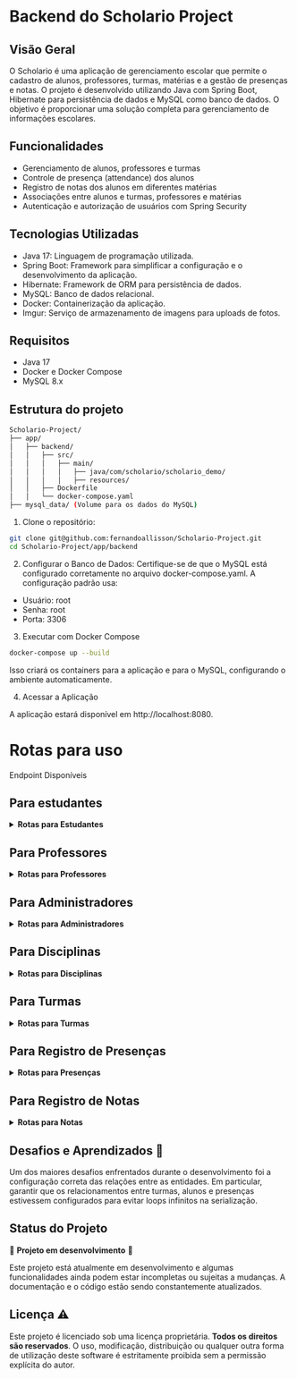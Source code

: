 <!-- Crie um readme para essa parte de backend -->

# Backend do Scholario Project

## Visão Geral

O Scholario é uma aplicação de gerenciamento escolar que permite o cadastro de alunos, professores, turmas, matérias e a gestão de presenças e notas. O projeto é desenvolvido utilizando Java com Spring Boot, Hibernate para persistência de dados e MySQL como banco de dados. O objetivo é proporcionar uma solução completa para gerenciamento de informações escolares.

## Funcionalidades

- Gerenciamento de alunos, professores e turmas
- Controle de presença (attendance) dos alunos
- Registro de notas dos alunos em diferentes matérias
- Associações entre alunos e turmas, professores e matérias
- Autenticação e autorização de usuários com Spring Security

## Tecnologias Utilizadas

- Java 17: Linguagem de programação utilizada.
- Spring Boot: Framework para simplificar a configuração e o desenvolvimento da aplicação.
- Hibernate: Framework de ORM para persistência de dados.
- MySQL: Banco de dados relacional.
- Docker: Containerização da aplicação.
- Imgur: Serviço de armazenamento de imagens para uploads de fotos.

## Requisitos

- Java 17
- Docker e Docker Compose
- MySQL 8.x

## Estrutura do projeto

```bash
Scholario-Project/
├── app/
│   ├── backend/
│   │   ├── src/
│   │   │   ├── main/
│   │   │   │   ├── java/com/scholario/scholario_demo/
│   │   │   │   ├── resources/
│   │   ├── Dockerfile
│   │   └── docker-compose.yaml
├── mysql_data/ (Volume para os dados do MySQL)
```

1. Clone o repositório:

```bash
git clone git@github.com:fernandoallisson/Scholario-Project.git
cd Scholario-Project/app/backend
```

2. Configurar o Banco de Dados:
   Certifique-se de que o MySQL está configurado corretamente no arquivo docker-compose.yaml. A configuração padrão usa:

- Usuário: root
- Senha: root
- Porta: 3306

3. Executar com Docker Compose

```bash
docker-compose up --build
```

Isso criará os containers para a aplicação e para o MySQL, configurando o ambiente automaticamente.

4. Acessar a Aplicação

A aplicação estará disponível em http://localhost:8080.

# Rotas para uso

Endpoint Disponíveis

## Para estudantes

<details>
<summary><strong>Rotas para Estudantes</strong></summary>

| Método HTTP | Rota                                    | Descrição                                      |
| ----------- | --------------------------------------- | ---------------------------------------------- |
| GET         | `/students`                             | Lista todos os alunos                          |
| GET         | `/students/{id}`                        | Busca um aluno específico por ID               |
| GET         | `/students/search?name=`                | Busca uma lista de alunos com base no nome     |
| GET         | `/students/class/{classId}`             | Busca uma lista de alunos com base na classe   |
| POST        | `/students`                             | Cria um novo aluno                             |
| PUT         | `/students/{id}`                        | Atualiza os dados de um aluno específico       |
| PUT         | `/students/{studentId}/class/{classId}` | Associa um estudante à uma turma específica    |
| DELETE      | `/students/{studentId}/class/{classId}` | Desassocia um estudante à uma turma específica |
| DELETE      | `/students/{id}`                        | Deleta um aluno específico                     |

</details>

## Para Professores

<details>
<summary><strong>Rotas para Professores</strong></summary>

| Método HTTP | Rota                                        | Descrição                                            |
| ----------- | ------------------------------------------- | ---------------------------------------------------- |
| GET         | `/teachers`                                 | Lista todos os professores                           |
| GET         | `/teachers/{id}`                            | Busca um professor específico por ID                 |
| GET         | `/teachers/search?name={name}`              | Procura todos os professores com base em um nome     |
| GET         | `/teachers/subjetc/{subjectId}`             | Lista todos os professores por disciplina específica |
| POST        | `/teachers`                                 | Cria um novo professor                               |
| PUT         | `/teachers/{id}`                            | Atualiza os dados de um professor específico         |
| PUT         | `/teachers/{teacherId}/subject/{subjectId}` | Associa um professor a uma matéria específica        |
| PUT         | `/teachers/{teacherId}/class/{classId}`     | Associa um professor a uma classe específica         |
| DELETE      | `/teachers/{id}`                            | Deleta um professor específico                       |
| DELETE      | `/teachers/{teacherId}/subject/{subjectId}` | Desassocia um professor a uma matéria específica     |
| DELETE      | `/teachers/{teacherId}/class/{classId}`     | Desassocia um professor a uma classe específica      |

</details>

## Para Administradores

<details>
<summary><strong>Rotas para Administradores</strong></summary>
| Método HTTP | Rota                                            | Descrição                                             |
|-------------|-------------------------------------------------|-------------------------------------------------------|
| GET         | `/administrators`                                | Busca um administradore específico por ID             |
| GET         | `/administrators/{id}`                           | Lista todos os administradores                        |
| PUT         | `/administrators/{id}`                           | Atualiza um administrador                             |
| POST        | `/administrators`                                | Cria um novo administrador                            |
| DELETE      | `/administrators/{id}`                           | Deleta um administrador específica                    |
</details>

## Para Disciplinas

<details>
<summary><strong>Rotas para Disciplinas</strong></summary>
| Método HTTP | Rota                                            | Descrição                                             |
|-------------|-------------------------------------------------|-------------------------------------------------------|
| GET         | `/subjects`                                     | Busca uma disciplina específica por ID                |
| GET         | `/subjects/{id}`                                | Lista todos as disciplinas                            |
| POST        | `/subjects`                                     | Cria uma nova disciplina                              |
| PUT         | `/subjects/{id}`                                | Atualiza uma disciplina                               |
| DELETE      | `/subjects/{id}`                                | Deleta uma disciplina específica                      |
</details>

## Para Turmas

<details>
<summary><strong>Rotas para Turmas</strong></summary>
| Método HTTP | Rota                                            | Descrição                                             |
|-------------|-------------------------------------------------|-------------------------------------------------------|
| GET         | `/classes`                                     | Busca uma turma específica por ID                      |
| GET         | `/classes/{id}`                                | Lista todos as turmas                                  |
| POST        | `/classes`                                     | Cria uma nova turma                                    |
| PUT         | `/classes/{id}`                                | Atualiza uma turma                                     |
| DELETE      | `/classes/{id}`                                | Deleta uma turma específica                            |
</details>

## Para Registro de Presenças

<details>
<summary><strong>Rotas para Presenças</strong></summary>
| Método HTTP | Rota                                            | Descrição                                               |
|-------------|-------------------------------------------------|-------------------------------------------------------  |
| GET         | `/attendances`                                  | Busca todas os registros de frequência                  |
| GET         | `/attendances/{id}`                             | Deleta uma turma específica                             |
| GET         | `/attendances/class/{classId}`                  | Busca os registros de frequência de uma turma           |
| GET         | `/attendances/student/{studentId}`              | Busca os registros de frequência de um estudante        |
| POST        | `/attendances/{studentId}/{classId}`            | Registra de frequência com base no estudante e turma    |
| PUT         | `/attendances/{id}`                             | Atualiza um registro de frequência pelo id da frequência|
| DELETE      | `/attendances/{id}`                             | Deleta uma frequência específica                        |
</details>

## Para Registro de Notas

<details>
<summary><strong>Rotas para Notas</strong></summary>

| Método HTTP | Rota                                              | Descrição                                                                        |
| ----------- | ------------------------------------------------- | -------------------------------------------------------------------------------- |
| GET         | `/grades`                                         | Busca todas os registros de Notas                                                |
| GET         | `/grades/{id}`                                    | usca todas os registros de Notas pelo Id                                         |
| GET         | `/grades/student/{studentId}`                     | Busca os registros de nota de um estudante                                       |
| GET         | `/grades/subject/{subjectId}`                     | Busca os registros de notas de uma disciplina específica                         |
| GET         | `/grades/subject/{subjectId}/student/{studentId}` | Busca os registros de nota com base em um estudante e uma disciplina específicos |
| POST        | `/grades/{subjectId}/{studentId}`                 | Registra uma nota com base em uma disciplina e um estudante específicos          |
| PUT         | `/grades/{id}`                                    | Atualiza um registro de nota pelo id da nota                                     |
| DELETE      | `/grades/{id}`                                    | Deleta uma nota específica                                                       |

</details>

## Desafios e Aprendizados 🚀

Um dos maiores desafios enfrentados durante o desenvolvimento foi a configuração correta das relações entre as entidades. Em particular, garantir que os relacionamentos entre turmas, alunos e presenças estivessem configurados para evitar loops infinitos na serialização.

## Status do Projeto

🚧 **Projeto em desenvolvimento** 🚧

Este projeto está atualmente em desenvolvimento e algumas funcionalidades ainda podem estar incompletas ou sujeitas a mudanças. A documentação e o código estão sendo constantemente atualizados.

## Licença ⚠️

Este projeto é licenciado sob uma licença proprietária. **Todos os direitos são reservados**. O uso, modificação, distribuição ou qualquer outra forma de utilização deste software é estritamente proibida sem a permissão explícita do autor.
